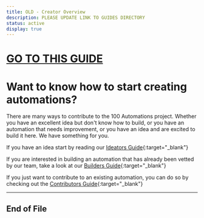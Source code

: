 ```yaml
---
title: OLD - Creator Overview
description: PLEASE UPDATE LINK TO GUIDES DIRECTORY
status: active
display: true
---
```


# [GO TO THIS GUIDE](https://100automations.github.io/Website/guides/creator_overview.html)

# Want to know how to start creating automations?

There are many ways to contribute to the 100 Automations project. Whether you have an excellent idea but don't know how to build, or you have an automation that needs improvement, or you have an idea and are excited to build it here. We have something for you.

If you have an idea start by reading our [Ideators Guide](https://100automations.github.io/Website/pages/submit_idea.html){:target="_blank"}

If you are interested in building an automation that has already been vetted by our team, take a look at our [Builders Guide](https://100automations.github.io/Website/pages/start_building.html){:target="_blank"}

If you just want to contribute to an existing automation, you can do so by checking out the [Contributors Guide](https://100automations.github.io/Website/pages/start_contributing.html){:target="_blank"}

---
## End of File
